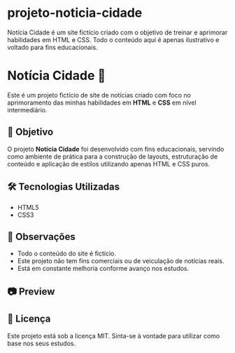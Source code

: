 # projeto-noticia-cidade
Notícia Cidade é um site fictício criado com o objetivo de treinar e aprimorar habilidades em HTML e CSS. Todo o conteúdo aqui é apenas ilustrativo e voltado para fins educacionais.


# Notícia Cidade 📰

Este é um projeto fictício de site de notícias criado com foco no aprimoramento das minhas habilidades em **HTML** e **CSS** em nível intermediário.

## 🚀 Objetivo

O projeto **Notícia Cidade** foi desenvolvido com fins educacionais, servindo como ambiente de prática para a construção de layouts, estruturação de conteúdo e aplicação de estilos utilizando apenas HTML e CSS puros.

## 🛠️ Tecnologias Utilizadas

- HTML5
- CSS3

## 📌 Observações

- Todo o conteúdo do site é fictício.
- Este projeto não tem fins comerciais ou de veiculação de notícias reais.
- Está em constante melhoria conforme avanço nos estudos.

## 📷 Preview



## 📄 Licença

Este projeto está sob a licença MIT. Sinta-se à vontade para utilizar como base nos seus estudos.

